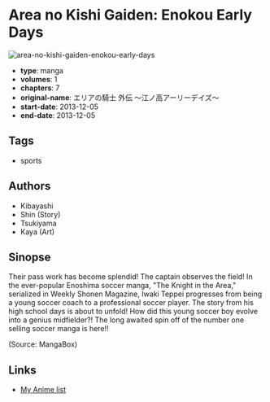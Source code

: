 # Area no Kishi Gaiden: Enokou Early Days

![area-no-kishi-gaiden-enokou-early-days](https://cdn.myanimelist.net/images/manga/2/137945.jpg)

-   **type**: manga
-   **volumes**: 1
-   **chapters**: 7
-   **original-name**: エリアの騎士 外伝 ～江ノ高アーリーデイズ～
-   **start-date**: 2013-12-05
-   **end-date**: 2013-12-05

## Tags

-   sports

## Authors

-   Kibayashi
-   Shin (Story)
-   Tsukiyama
-   Kaya (Art)

## Sinopse

Their pass work has become splendid! The captain observes the field! In the ever-popular Enoshima soccer manga, "The Knight in the Area," serialized in Weekly Shonen Magazine, Iwaki Teppei progresses from being a young soccer coach to a professional soccer player. The story from his high school days is about to unfold! How did this young soccer boy evolve into a genius midfielder?! The long awaited spin off of the number one selling soccer manga is here!!

(Source: MangaBox)

## Links

-   [My Anime list](https://myanimelist.net/manga/65643/Area_no_Kishi_Gaiden__Enokou_Early_Days)
